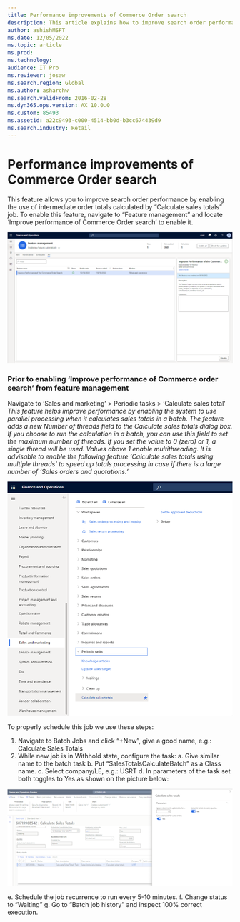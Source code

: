 ```yaml
---
title: Performance improvements of Commerce Order search
description: This article explains how to improve search order performance by enabling the use of intermediate order totals 
author: ashishMSFT
ms.date: 12/05/2022
ms.topic: article
ms.prod: 
ms.technology: 
audience: IT Pro
ms.reviewer: josaw
ms.search.region: Global
ms.author: asharchw
ms.search.validFrom: 2016-02-28
ms.dyn365.ops.version: AX 10.0.0 
ms.custom: 85493
ms.assetid: a22c9493-c000-4514-bb0d-b3cc674439d9
ms.search.industry: Retail
---
```


# Performance improvements of Commerce Order search

This feature allows you to improve search order performance by enabling the use of intermediate order totals calculated by “Calculate sales totals” job.  To enable this feature, navigate to “Feature management” and locate ‘Improve performance of Commerce Order search’ to enable it. 

![Enable order search performance improvements from feature management](./media/EnableFeatureImproveOrderSearchPerformance.png)


### Prior to enabling ‘Improve performance of Commerce order search’ from feature management 

Navigate to ‘Sales and marketing’ > Periodic tasks > ‘Calculate sales total’ 
_This feature helps improve performance by enabling the system to use parallel processing when it calculates sales totals in a batch. The feature adds a new Number of threads field to the Calculate sales totals dialog box. If you choose to run the calculation in a batch, you can use this field to set the maximum number of threads. If you set the value to 0 (zero) or 1, a single thread will be used. Values above 1 enable multithreading. It is advisable to enable the following feature ‘Calculate sales totals using multiple threads’ to speed up totals processing in case if there is a large number of ‘Sales orders and quotations.’_

![Launch calculate sales totals](./media/LaunchCalculateSalesTotals.png)

To properly schedule this job we use these steps:
1.	Navigate to Batch Jobs and click “+New”, give a good name, e.g.: Calculate Sales Totals
2.	While new job is in Withhold state, configure the task:
a.	Give similar name to the batch task
b.	Put “SalesTotalsCalculateBatch” as a Class name.
c.	Select company/LE, e.g.: USRT
d.	In parameters of the task set both toggles to Yes as shown on the picture below:

![Schedule calculate sales total batch job](./media/ScheduleCalculateSalesTotals.png)

e. 	Schedule the job recurrence to run every 5-10 minutes.
f.	Change status to “Waiting”
g.	Go to “Batch job history” and inspect 100% correct execution.



